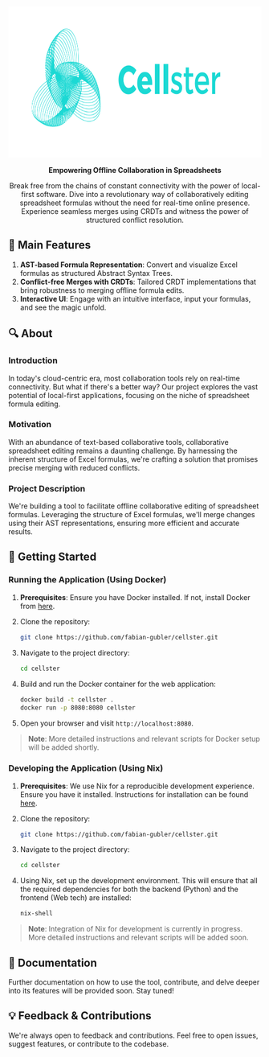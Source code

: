 <p align="center">
  <img src="https://raw.githubusercontent.com/fabian-gubler/celllster/main/assets/logo-colorful.svg" alt="banner" width="750" height="300">
</p>
<p align="center">
  <strong>Empowering Offline Collaboration in Spreadsheets</strong>
</p>
<p align="center">
  Break free from the chains of constant connectivity with the power of local-first software. Dive into a revolutionary way of collaboratively editing spreadsheet formulas without the need for real-time online presence. Experience seamless merges using CRDTs and witness the power of structured conflict resolution.
</p>


## 🌟 Main Features

1. **AST-based Formula Representation**: Convert and visualize Excel formulas as structured Abstract Syntax Trees.
2. **Conflict-free Merges with CRDTs**: Tailored CRDT implementations that bring robustness to merging offline formula edits.
3. **Interactive UI**: Engage with an intuitive interface, input your formulas, and see the magic unfold.


## 🔍 About

### Introduction

In today's cloud-centric era, most collaboration tools rely on real-time connectivity. But what if there's a better way? Our project explores the vast potential of local-first applications, focusing on the niche of spreadsheet formula editing.

### Motivation

With an abundance of text-based collaborative tools, collaborative spreadsheet editing remains a daunting challenge. By harnessing the inherent structure of Excel formulas, we're crafting a solution that promises precise merging with reduced conflicts.

### Project Description

We're building a tool to facilitate offline collaborative editing of spreadsheet formulas. Leveraging the structure of Excel formulas, we'll merge changes using their AST representations, ensuring more efficient and accurate results.


## 🚀 Getting Started

### Running the Application (Using Docker)

1. **Prerequisites**: Ensure you have Docker installed. If not, install Docker from [here](https://docs.docker.com/get-docker/).

2. Clone the repository:
   ```sh
   git clone https://github.com/fabian-gubler/cellster.git
   ```

3. Navigate to the project directory:
   ```sh
   cd cellster
   ```

4. Build and run the Docker container for the web application:
   ```sh
   docker build -t cellster .
   docker run -p 8080:8080 cellster
   ```

5. Open your browser and visit `http://localhost:8080`.

> **Note**: More detailed instructions and relevant scripts for Docker setup will be added shortly.


### Developing the Application (Using Nix)

1. **Prerequisites**: We use Nix for a reproducible development experience. Ensure you have it installed. Instructions for installation can be found [here](https://nixos.org/download.html).
  
2. Clone the repository:
   ```sh
   git clone https://github.com/fabian-gubler/cellster.git
   ```

3. Navigate to the project directory:
   ```sh
   cd cellster
   ```

4. Using Nix, set up the development environment. This will ensure that all the required dependencies for both the backend (Python) and the frontend (Web tech) are installed:
   ```sh
   nix-shell
   ```

> **Note**: Integration of Nix for development is currently in progress. More detailed instructions and relevant scripts will be added soon.


## 📖 Documentation

Further documentation on how to use the tool, contribute, and delve deeper into its features will be provided soon. Stay tuned!

## 💡 Feedback & Contributions

We're always open to feedback and contributions. Feel free to open issues, suggest features, or contribute to the codebase.
